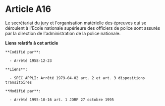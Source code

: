 # Article A16

Le secrétariat du jury et l'organisation matérielle des épreuves qui se déroulent à l'Ecole nationale supérieure des
officiers de police sont assurés par la direction de l'administration de la police nationale.

**Liens relatifs à cet article**

	**Codifié par**:

	  - Arrêté 1958-12-23

	**Liens**:

	  - SPEC_APPLI: Arrêté 1979-04-02 art. 2 et art. 3 dispositions transitoires

	**Modifié par**:

	  - Arrêté 1995-10-16 art. 1 JORF 27 octobre 1995
